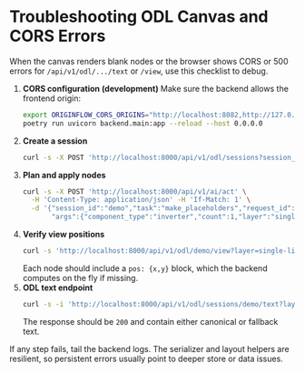 # Troubleshooting ODL Canvas and CORS Errors

When the canvas renders blank nodes or the browser shows CORS or 500 errors
for `/api/v1/odl/.../text` or `/view`, use this checklist to debug.

1. **CORS configuration (development)**
   Make sure the backend allows the frontend origin:
   ```bash
   export ORIGINFLOW_CORS_ORIGINS="http://localhost:8082,http://127.0.0.1:8082,*"
   poetry run uvicorn backend.main:app --reload --host 0.0.0.0
   ```
2. **Create a session**
   ```bash
   curl -s -X POST 'http://localhost:8000/api/v1/odl/sessions?session_id=demo'
   ```
3. **Plan and apply nodes**
   ```bash
   curl -s -X POST 'http://localhost:8000/api/v1/ai/act' \
     -H 'Content-Type: application/json' -H 'If-Match: 1' \
     -d '{"session_id":"demo","task":"make_placeholders","request_id":"r1",
          "args":{"component_type":"inverter","count":1,"layer":"single-line"}}'
   ```
4. **Verify view positions**
   ```bash
   curl -s 'http://localhost:8000/api/v1/odl/demo/view?layer=single-line' | jq '.nodes[0]'
   ```
   Each node should include a `pos: {x,y}` block, which the backend computes on
   the fly if missing.
5. **ODL text endpoint**
   ```bash
   curl -s -i 'http://localhost:8000/api/v1/odl/sessions/demo/text?layer=single-line'
   ```
   The response should be `200` and contain either canonical or fallback text.

If any step fails, tail the backend logs. The serializer and layout helpers are
resilient, so persistent errors usually point to deeper store or data issues.
